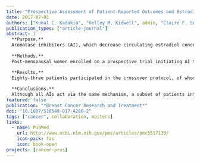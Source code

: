 ```yaml
---
title: "Prospective Assessment of Patient-Reported Outcomes and Estradiol and Drug Concentrations in Patients Experiencing Toxicity from Adjuvant Aromatase Inhibitors"
date: 2017-07-01
authors: ["Kunal C. Kadakia", "Kelley M. Kidwell", admin, "Claire F. Snyder", "Anna Maria Storniolo", "Julie L. Otte", "David A. Flockhart", "Daniel F. Hayes", "Vered Stearns", "N. Lynn Henry"]
publication_types: ["article-journal"]
abstract: |
  **Purpose.**
  Aromatase inhibitors (AI), which decrease circulating estradiol concentrations in post-menopausal women, are associated with toxicities that limit adherence. Approximately one-third of patients will tolerate a different AI after not tolerating the first. We report the effect of crossover from exemestane to letrozole or vice versa on patient-reported outcomes (PROs) and whether the success of crossover is due to lack of estrogen suppression.
  
  **Methods.**
  Post-menopausal women enrolled on a prospective trial initiating AI therapy for early-stage breast cancer were randomized to exemestane or letrozole. Those that discontinued for intolerance were offered protocol-directed crossover to the other AI after a washout period. Changes in PROs, including pain [Visual Analog Scale (VAS)] and functional status [Health Assessment Questionnaire (HAQ)], were compared after 3 months on the first versus the second AI. Estradiol and drug concentrations were measured.

  **Results.**
  Eighty-three patients participated in the crossover protocol, of whom 91.3% reported improvement in symptoms prior to starting the second AI. Functional status worsened less after 3 months with the second AI (HAQ mean change AI #1: 0.2 [SD 0.41] vs. AI #2: −0.05 [SD 0.36]; p = 0.001); change in pain scores was similar between the first and second AI (VAS mean change AI #1: 0.8 [SD 2.7] vs. AI #2: −0.2 [SD 2.8]; p = 0.19). No statistical differences in estradiol or drug concentrations were found between those that continued or discontinued AI after crossover.
  
  **Conclusions.**
  Although all AIs act via the same mechanism, a subset of patients intolerant to one AI report improved PROs with a different one. The mechanism of this tolerance remains unknown, but does not appear to be due to non-adherence to, or insufficient estrogen suppression by, the second AI.
featured: false
publication: "*Breast Cancer Research and Treatment*"
doi: "10.1007/S10549-017-4260-2"
tags: ["cancer", collaboration, masters]
links:
  - name: PubMed
    url: http://www.ncbi.nlm.nih.gov/pmc/articles/pmc5517133/
    icon-pack: fas
    icon: book-open
projects: [cancer-pros]
---
```


